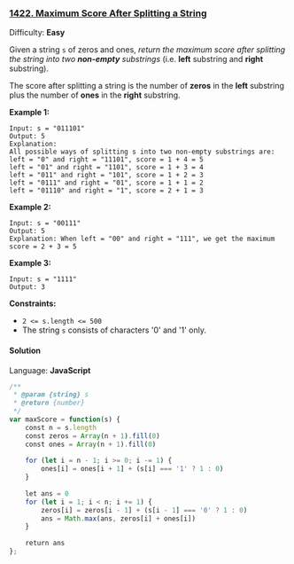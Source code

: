 ### [1422\. Maximum Score After Splitting a String](https://leetcode.com/problems/maximum-score-after-splitting-a-string/)

Difficulty: **Easy**


Given a string `s` of zeros and ones, _return the maximum score after splitting the string into two **non-empty** substrings_ (i.e. **left** substring and **right** substring).

The score after splitting a string is the number of **zeros** in the **left** substring plus the number of **ones** in the **right** substring.

**Example 1:**

```
Input: s = "011101"
Output: 5 
Explanation: 
All possible ways of splitting s into two non-empty substrings are:
left = "0" and right = "11101", score = 1 + 4 = 5 
left = "01" and right = "1101", score = 1 + 3 = 4 
left = "011" and right = "101", score = 1 + 2 = 3 
left = "0111" and right = "01", score = 1 + 1 = 2 
left = "01110" and right = "1", score = 2 + 1 = 3
```

**Example 2:**

```
Input: s = "00111"
Output: 5
Explanation: When left = "00" and right = "111", we get the maximum score = 2 + 3 = 5
```

**Example 3:**

```
Input: s = "1111"
Output: 3
```

**Constraints:**

*   `2 <= s.length <= 500`
*   The string `s` consists of characters '0' and '1' only.


#### Solution

Language: **JavaScript**

```javascript
/**
 * @param {string} s
 * @return {number}
 */
var maxScore = function(s) {
    const n = s.length
    const zeros = Array(n + 1).fill(0)
    const ones = Array(n + 1).fill(0)
    
    for (let i = n - 1; i >= 0; i -= 1) {
        ones[i] = ones[i + 1] + (s[i] === '1' ? 1 : 0)
    }
    
    let ans = 0
    for (let i = 1; i < n; i += 1) {
        zeros[i] = zeros[i - 1] + (s[i - 1] === '0' ? 1 : 0)
        ans = Math.max(ans, zeros[i] + ones[i])
    }
    
    return ans
};
```
